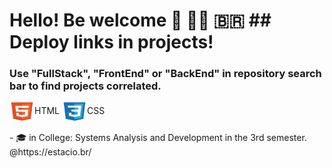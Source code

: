 # Hello! Be welcome 👋 👨‍💻 🇧🇷 ## Deploy links in projects!
<div style="display: inline_block">
  <h3>Use "FullStack", "FrontEnd" or "BackEnd" in repository search bar to find projects correlated.</h3>
  <!--<img align="center" alt="Git" height="30" width="40" src="https://raw.githubusercontent.com/devicons/devicon/master/icons/git/git-original.svg">-->
  <img align="center" alt="HTML" height="30" width="40" src="https://raw.githubusercontent.com/devicons/devicon/master/icons/html5/html5-original.svg">HTML
  <img align="center" alt="CSS" height="30" width="40" src="https://raw.githubusercontent.com/devicons/devicon/master/icons/css3/css3-original.svg">CSS </br> </br>
  <!--<img align="center" alt="JS" height="30" width="40" src="https://raw.githubusercontent.com/devicons/devicon/master/icons/javascript/javascript-plain.svg">
  <img align="center" alt="TS" height="30" width="40" src="https://raw.githubusercontent.com/devicons/devicon/master/icons/typescript/typescript-plain.svg">
  <img align="center" alt="Next.JS" height="30" width="40" src="https://raw.githubusercontent.com/devicons/devicon/master/icons/nextjs/nextjs-original.svg">
  <img align="center" alt="React" height="30" width="40" src="https://raw.githubusercontent.com/devicons/devicon/master/icons/react/react-original.svg">
  <img align="center" alt="TailwindCSS" height="30" width="40" src="https://raw.githubusercontent.com/devicons/devicon/master/icons/tailwindcss/tailwindcss-original.svg">
  HeidiSQL
  <img align="center" alt="MySQL" height="30" width="40" src="https://raw.githubusercontent.com/devicons/devicon/master/icons/mysql/mysql-original.svg">
  <img align="center" alt="MongoDB" height="30" width="40" src="https://raw.githubusercontent.com/devicons/devicon/master/icons/mongodb/mongodb-original.svg">
  <img align="center" alt="Node.JS" height="30" width="40" src="https://raw.githubusercontent.com/devicons/devicon/master/icons/nodejs/nodejs-original.svg">-->
  - 🎓 in College: Systems Analysis and Development in the 3rd semester. @https://estacio.br/
</div>
<!-- comments -->
